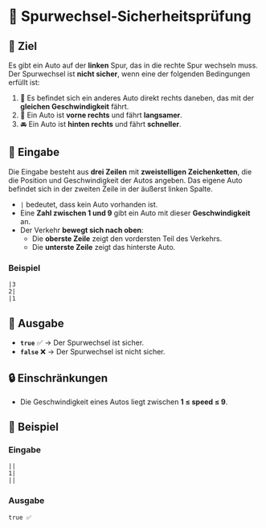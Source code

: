 # 🚗 Spurwechsel-Sicherheitsprüfung

## 🎯 Ziel  
Es gibt ein Auto auf der **linken** Spur, das in die rechte Spur wechseln muss.  
Der Spurwechsel ist **nicht sicher**, wenn eine der folgenden Bedingungen erfüllt ist:

1. 🚗 Es befindet sich ein anderes Auto direkt rechts daneben, das mit der **gleichen Geschwindigkeit** fährt.
2. 🚙 Ein Auto ist **vorne rechts** und fährt **langsamer**.
3. 🚘 Ein Auto ist **hinten rechts** und fährt **schneller**.

## 🔡 Eingabe  
Die Eingabe besteht aus **drei Zeilen** mit **zweistelligen Zeichenketten**, die die Position und Geschwindigkeit der Autos angeben. 
Das eigene Auto befindet sich in der zweiten Zeile in der äußerst linken Spalte.

- `|` bedeutet, dass kein Auto vorhanden ist.
- Eine **Zahl zwischen 1 und 9** gibt ein Auto mit dieser **Geschwindigkeit** an.
- Der Verkehr **bewegt sich nach oben**:
  - Die **oberste Zeile** zeigt den vordersten Teil des Verkehrs.
  - Die **unterste Zeile** zeigt das hinterste Auto.

### Beispiel  
```
|3
2|
|1
```

## 🔢 Ausgabe  
- **`true`** ✅ → Der Spurwechsel ist sicher.  
- **`false`** ❌ → Der Spurwechsel ist nicht sicher.

## 🔒 Einschränkungen  
- Die Geschwindigkeit eines Autos liegt zwischen **1 ≤ speed ≤ 9**.

## 📌 Beispiel  
### Eingabe  
```
||
1|
||
```
### Ausgabe  
```
true ✅
```
